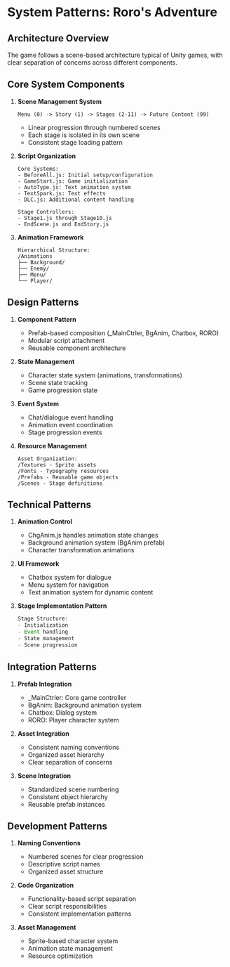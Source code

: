 # System Patterns: Roro's Adventure

## Architecture Overview
The game follows a scene-based architecture typical of Unity games, with clear separation of concerns across different components.

## Core System Components

1. **Scene Management System**
   ```
   Menu (0) -> Story (1) -> Stages (2-11) -> Future Content (99)
   ```
   - Linear progression through numbered scenes
   - Each stage is isolated in its own scene
   - Consistent stage loading pattern

2. **Script Organization**
   ```
   Core Systems:
   - BeforeAll.js: Initial setup/configuration
   - GameStart.js: Game initialization
   - AutoType.js: Text animation system
   - TextSpark.js: Text effects
   - DLC.js: Additional content handling
   
   Stage Controllers:
   - Stage1.js through Stage10.js
   - EndScene.js and EndStory.js
   ```

3. **Animation Framework**
   ```
   Hierarchical Structure:
   /Animations
   ├── Background/
   ├── Enemy/
   ├── Menu/
   └── Player/
   ```

## Design Patterns

1. **Component Pattern**
   - Prefab-based composition (_MainCtrler, BgAnim, Chatbox, RORO)
   - Modular script attachment
   - Reusable component architecture

2. **State Management**
   - Character state system (animations, transformations)
   - Scene state tracking
   - Game progression state

3. **Event System**
   - Chat/dialogue event handling
   - Animation event coordination
   - Stage progression events

4. **Resource Management**
   ```
   Asset Organization:
   /Textures - Sprite assets
   /Fonts - Typography resources
   /Prefabs - Reusable game objects
   /Scenes - Stage definitions
   ```

## Technical Patterns

1. **Animation Control**
   - ChgAnim.js handles animation state changes
   - Background animation system (BgAnim prefab)
   - Character transformation animations

2. **UI Framework**
   - Chatbox system for dialogue
   - Menu system for navigation
   - Text animation system for dynamic content

3. **Stage Implementation Pattern**
   ```javascript
   Stage Structure:
   - Initialization
   - Event handling
   - State management
   - Scene progression
   ```

## Integration Patterns

1. **Prefab Integration**
   - _MainCtrler: Core game controller
   - BgAnim: Background animation system
   - Chatbox: Dialog system
   - RORO: Player character system

2. **Asset Integration**
   - Consistent naming conventions
   - Organized asset hierarchy
   - Clear separation of concerns

3. **Scene Integration**
   - Standardized scene numbering
   - Consistent object hierarchy
   - Reusable prefab instances

## Development Patterns

1. **Naming Conventions**
   - Numbered scenes for clear progression
   - Descriptive script names
   - Organized asset structure

2. **Code Organization**
   - Functionality-based script separation
   - Clear script responsibilities
   - Consistent implementation patterns

3. **Asset Management**
   - Sprite-based character system
   - Animation state management
   - Resource optimization
